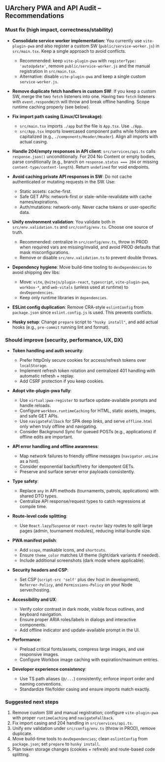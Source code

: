 ## UArchery PWA and API Audit – Recommendations

### Must fix (high impact, correctness/stability)

- **Consolidate service worker implementation**: You currently use `vite-plugin-pwa` and also register a custom SW (`public/service-worker.js`) in `src/main.tsx`. Keep a single approach to avoid conflicts.
  - Recommended: keep `vite-plugin-pwa` with `registerType: 'autoUpdate'`, remove `public/service-worker.js` and the manual registration in `src/main.tsx`.
  - Alternative: disable `vite-plugin-pwa` and keep a single custom `service-worker.js`.

- **Remove duplicate fetch handlers in custom SW**: If you keep a custom SW, merge the two `fetch` listeners into one. Having two `fetch` listeners with `event.respondWith` will throw and break offline handling. Scope runtime caching properly (see below).

- **Fix import path casing (Linux/CI breakage)**:
  - `src/main.tsx` imports `./app` but the file is `App.tsx`. Use `./App`.
  - `src/App.tsx` imports lowercased component paths while folders are capitalized (e.g., `./components/Header/Header`). Align all imports with actual casing.

- **Handle 204/empty responses in API client**: `src/services/api.ts` calls `response.json()` unconditionally. For 204 No Content or empty bodies, parse conditionally (e.g., branch on `response.status === 204` or missing `content-type/content-length`). Return `undefined` for void endpoints.

- **Avoid caching private API responses in SW**: Do not cache authenticated or mutating requests in the SW. Use:
  - Static assets: cache-first.
  - Safe GET APIs: network-first or stale-while-revalidate with cache names/expirations.
  - Auth/mutations: network-only. Never cache tokens or user-specific data.

- **Unify environment validation**: You validate both in `src/env.validation.ts` and `src/config/env.ts`. Choose one source of truth.
  - Recommended: centralize in `src/config/env.ts`, throw in PROD when required vars are missing/invalid, and avoid PROD defaults that mask misconfigurations.
  - Remove or disable `src/env.validation.ts` to prevent double throws.

- **Dependency hygiene**: Move build-time tooling to `devDependencies` to avoid shipping dev libs:
  - Move: `vite`, `@vitejs/plugin-react`, `typescript`, `vite-plugin-pwa`, `workbox-*`, and `web-vitals` (unless used at runtime) to `devDependencies`.
  - Keep only runtime libraries in `dependencies`.

- **ESLint config duplication**: Remove CRA-style `eslintConfig` from `package.json` since `eslint.config.js` is used. This prevents conflicts.

- **Husky setup**: Change `prepare` script to `"husky install"`, and add actual hooks (e.g., `pre-commit` running lint and format).

### Should improve (security, performance, UX, DX)

- **Token handling and auth security**:
  - Prefer httpOnly secure cookies for access/refresh tokens over `localStorage`.
  - Implement refresh token rotation and centralized 401 handling with automatic refresh + replay.
  - Add CSRF protection if you keep cookies.

- **Adopt vite-plugin-pwa fully**:
  - Use `virtual:pwa-register` to surface update-available prompts and handle reloads.
  - Configure `workbox.runtimeCaching` for HTML, static assets, images, and safe GET APIs.
  - Use `navigateFallback` for SPA deep links, and serve `offline.html` only when truly offline and navigating.
  - Consider Background Sync for queued POSTs (e.g., applications) if offline edits are important.

- **API error handling and offline awareness**:
  - Map network failures to friendly offline messages (`navigator.onLine` as a hint).
  - Consider exponential backoff/retry for idempotent GETs.
  - Preserve and surface server error payloads consistently.

- **Type safety**:
  - Replace `any` in API methods (tournaments, patrols, applications) with shared DTO types.
  - Centralize API response/request types to catch regressions at compile time.

- **Route-level code splitting**:
  - Use `React.lazy`/`Suspense` or `react-router` lazy routes to split large pages (admin, tournament modules), reducing initial bundle size.

- **PWA manifest polish**:
  - Add `scope`, maskable icons, and `shortcuts`.
  - Ensure `theme_color` matches UI theme (light/dark variants if needed).
  - Include additional screenshots (dark mode where applicable).

- **Security headers and CSP**:
  - Set CSP (`script-src 'self'` plus dev host in development), `Referrer-Policy`, and `Permissions-Policy` on your Node server/hosting.

- **Accessibility and UX**:
  - Verify color contrast in dark mode, visible focus outlines, and keyboard navigation.
  - Ensure proper ARIA roles/labels in dialogs and interactive components.
  - Add offline indicator and update-available prompt in the UI.

- **Performance**:
  - Preload critical fonts/assets, compress large images, and use responsive images.
  - Configure Workbox image caching with expiration/maximum entries.

- **Developer experience consistency**:
  - Use TS path aliases (`@/...`) consistently; enforce import order and naming conventions.
  - Standardize file/folder casing and ensure imports match exactly.

### Suggested next steps

1. Remove custom SW and manual registration; configure `vite-plugin-pwa` with proper `runtimeCaching` and `navigateFallback`.
2. Fix import casing and 204 handling in `src/services/api.ts`.
3. Unify env validation under `src/config/env.ts` (throw in PROD), remove duplicate.
4. Move build-time tools to `devDependencies`; clean `eslintConfig` from `package.json`; set `prepare` to `husky install`.
5. Plan token storage changes (cookies + refresh) and route-based code splitting.


